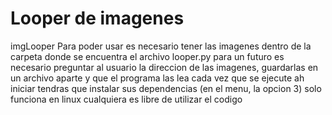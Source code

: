 # Looper de imagenes
imgLooper
Para poder usar es necesario tener las imagenes dentro de la carpeta donde se encuentra el archivo looper.py
para un futuro es necesario preguntar al usuario la direccion de las imagenes, guardarlas en un archivo aparte y que el 
programa las lea cada vez que se ejecute
ah iniciar tendras que instalar sus dependencias (en el menu, la opcion 3)
solo funciona en linux
cualquiera es libre de utilizar el codigo
